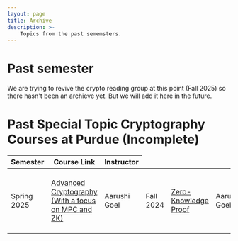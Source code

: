 ```yaml
---
layout: page
title: Archive
description: >-
    Topics from the past sememsters.
---
```


# Past semester
We are trying to revive the crypto reading group at this point (Fall 2025) so there hasn't been an archieve yet.
But we will add it here in the future.

# Past Special Topic Cryptography Courses at Purdue (Incomplete)

<table>
  <thead>
    <tr>
      <th>Semester</th>
      <th>Course Link</th>
      <th>Instructor</th>
    </tr>
  </thead>
  <tbody>
    <tr>
      <td>Spring 2025</td>
      <td><a href="https://aarushigoel.github.io/courses/Spring%202025/CS655.html">Advanced Cryptography (With a focus on MPC and ZK)</a></td>
      <td>Aarushi Goel</td>
      <td>Fall 2024</td>
      <td><a href="https://aarushigoel.github.io/courses/Fall%202024/CS592.html">Zero-Knowledge Proof</a></td>
      <td>Aarushi Goel</td>
      <td>Spring 2023</td>
      <td><a href="https://www.cs.purdue.edu/homes/jblocki/courses/655_Spring23/index.html">Advanced Cryptography (With a focus on Memory Hard function, ROM etc.)</a></td>
      <td>Jeremiah Blocki</td>
      <td>Spring 2021</td>
      <td><a href="https://www.cs.purdue.edu/homes/clg/CS590/">Practical and Applied Cryptography</a></td>
      <td>Christina Garman</td>
    </tr>
  </tbody>
</table>


